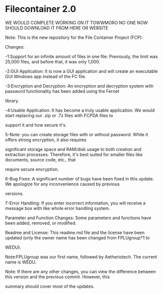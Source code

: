# Filecontainer 2.0

WE WOULD COMPLETE WORKING ON IT TOWWMORO NO ONE NOW SHOULD DOWNLOAD IT FROM HERE OR WEBSITE


Note: This is the new repository for the File Container Project (FCP).

Changes:

-1:Support for an infinite amount of files in one file: Previously, the limit was 25,000 files, and before that, it was only 1,000.


-2:GUI Application: It is now a GUI application and will create an executable GUI Windows app instead of the FC file.


-3:Encryption and Decryption: An encryption and decryption system with password functionality has been added using the Fernet 


library.


-4:Usable Application: It has become a truly usable application. We would start replacing our .zip or .7z files with FCPDA files to 


support it and how secure it's.


5-Note: you can create storage files with or without password. While it offers strong encryption, it also requires 


significant storage space and RAM/disk usage to both creation and extraction processes. Therefore, it's best suited for smaller files like documents, source code, etc., that 


require secure encryption.


6-Bug Fixes: A significant number of bugs have been fixed in this update. We apologize for any inconvenience caused by previous 


versions.


7-Error Handling: If you enter incorrect information, you will receive a message box with like whole error handling system.


Parameter and Function Changes: Some parameters and functions have been added, removed, or modified.


Readme and License: This readme.md file and the license have been updated (only the owner name has been changed from FPLUgroup*1 to 


WEDU).


Note:FPLUgroup was our first name, followed by Aetheriotech. The current name is WEDU.


Note: If there are any other changes, you can view the difference between this version and the previous commit. However, this 


summary should cover most of the updates.
